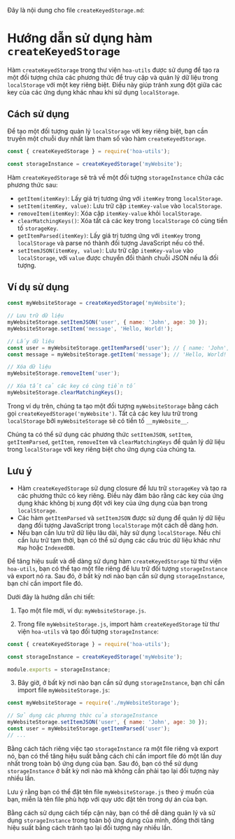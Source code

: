 Đây là nội dung cho file `createKeyedStorage.md`:

# Hướng dẫn sử dụng hàm `createKeyedStorage`

Hàm `createKeyedStorage` trong thư viện `hoa-utils` được sử dụng để tạo ra một đối tượng chứa các phương thức để truy cập và quản lý dữ liệu trong `localStorage` với một key riêng biệt. Điều này giúp tránh xung đột giữa các key của các ứng dụng khác nhau khi sử dụng `localStorage`.

## Cách sử dụng

Để tạo một đối tượng quản lý `localStorage` với key riêng biệt, bạn cần truyền một chuỗi duy nhất làm tham số vào hàm `createKeyedStorage`.

```javascript
const { createKeyedStorage } = require('hoa-utils');

const storageInstance = createKeyedStorage('myWebsite');
```

Hàm `createKeyedStorage` sẽ trả về một đối tượng `storageInstance` chứa các phương thức sau:

- `getItem(itemKey)`: Lấy giá trị tương ứng với `itemKey` trong `localStorage`.
- `setItem(itemKey, value)`: Lưu trữ cặp `itemKey-value` vào `localStorage`.
- `removeItem(itemKey)`: Xóa cặp `itemKey-value` khỏi `localStorage`.
- `clearMatchingKeys()`: Xóa tất cả các key trong `localStorage` có cùng tiền tố `storageKey`.
- `getItemParsed(itemKey)`: Lấy giá trị tương ứng với `itemKey` trong `localStorage` và parse nó thành đối tượng JavaScript nếu có thể.
- `setItemJSON(itemKey, value)`: Lưu trữ cặp `itemKey-value` vào `localStorage`, với `value` được chuyển đổi thành chuỗi JSON nếu là đối tượng.

## Ví dụ sử dụng

```javascript
const myWebsiteStorage = createKeyedStorage('myWebsite');

// Lưu trữ dữ liệu
myWebsiteStorage.setItemJSON('user', { name: 'John', age: 30 });
myWebsiteStorage.setItem('message', 'Hello, World!');

// Lấy dữ liệu
const user = myWebsiteStorage.getItemParsed('user'); // { name: 'John', age: 30 }
const message = myWebsiteStorage.getItem('message'); // 'Hello, World!'

// Xóa dữ liệu
myWebsiteStorage.removeItem('user');

// Xóa tất cả các key có cùng tiền tố
myWebsiteStorage.clearMatchingKeys();
```

Trong ví dụ trên, chúng ta tạo một đối tượng `myWebsiteStorage` bằng cách gọi `createKeyedStorage('myWebsite')`. Tất cả các key lưu trữ trong `localStorage` bởi `myWebsiteStorage` sẽ có tiền tố `__myWebsite__`.

Chúng ta có thể sử dụng các phương thức `setItemJSON`, `setItem`, `getItemParsed`, `getItem`, `removeItem` và `clearMatchingKeys` để quản lý dữ liệu trong `localStorage` với key riêng biệt cho ứng dụng của chúng ta.

## Lưu ý

- Hàm `createKeyedStorage` sử dụng closure để lưu trữ `storageKey` và tạo ra các phương thức có key riêng. Điều này đảm bảo rằng các key của ứng dụng khác không bị xung đột với key của ứng dụng của bạn trong `localStorage`.
- Các hàm `getItemParsed` và `setItemJSON` được sử dụng để quản lý dữ liệu dạng đối tượng JavaScript trong `localStorage` một cách dễ dàng hơn.
- Nếu bạn cần lưu trữ dữ liệu lâu dài, hãy sử dụng `localStorage`. Nếu chỉ cần lưu trữ tạm thời, bạn có thể sử dụng các cấu trúc dữ liệu khác như `Map` hoặc `IndexedDB`.

Để tăng hiệu suất và dễ dàng sử dụng hàm `createKeyedStorage` từ thư viện `hoa-utils`, bạn có thể tạo một file riêng để lưu trữ đối tượng `storageInstance` và export nó ra. Sau đó, ở bất kỳ nơi nào bạn cần sử dụng `storageInstance`, bạn chỉ cần import file đó.

Dưới đây là hướng dẫn chi tiết:

1. Tạo một file mới, ví dụ: `myWebsiteStorage.js`.

2. Trong file `myWebsiteStorage.js`, import hàm `createKeyedStorage` từ thư viện `hoa-utils` và tạo đối tượng `storageInstance`:

```javascript
const { createKeyedStorage } = require('hoa-utils');

const storageInstance = createKeyedStorage('myWebsite');

module.exports = storageInstance;
```

3. Bây giờ, ở bất kỳ nơi nào bạn cần sử dụng `storageInstance`, bạn chỉ cần import file `myWebsiteStorage.js`:

```javascript
const myWebsiteStorage = require('./myWebsiteStorage');

// Sử dụng các phương thức của storageInstance
myWebsiteStorage.setItemJSON('user', { name: 'John', age: 30 });
const user = myWebsiteStorage.getItemParsed('user');
// ...
```

Bằng cách tách riêng việc tạo `storageInstance` ra một file riêng và export nó, bạn có thể tăng hiệu suất bằng cách chỉ cần import file đó một lần duy nhất trong toàn bộ ứng dụng của bạn. Sau đó, bạn có thể sử dụng `storageInstance` ở bất kỳ nơi nào mà không cần phải tạo lại đối tượng này nhiều lần.

Lưu ý rằng bạn có thể đặt tên file `myWebsiteStorage.js` theo ý muốn của bạn, miễn là tên file phù hợp với quy ước đặt tên trong dự án của bạn.

Bằng cách sử dụng cách tiếp cận này, bạn có thể dễ dàng quản lý và sử dụng `storageInstance` trong toàn bộ ứng dụng của mình, đồng thời tăng hiệu suất bằng cách tránh tạo lại đối tượng này nhiều lần.